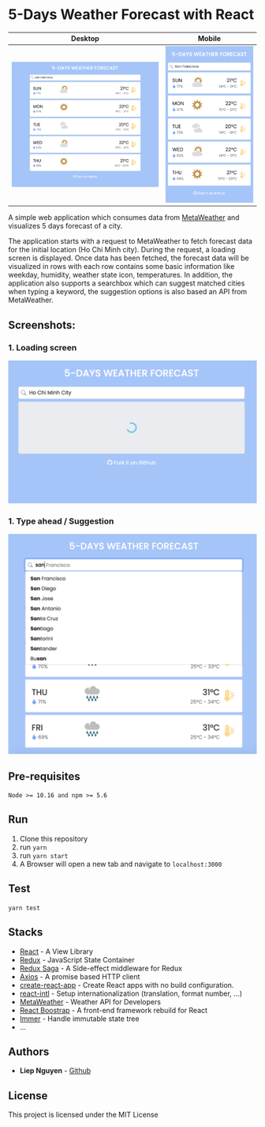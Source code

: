 # 5-Days Weather Forecast with React

Desktop               |  Mobile
:-------------------------:|:-------------------------:
![Demo](./src/assets/demo-lg.png)|![Demo](./src/assets/demo-sm.png)

A simple web application which consumes data from [MetaWeather](https://www.metaweather.com/) and visualizes 5 days forecast of a city.

The application starts with a request to MetaWeather to fetch forecast data for the initial location (Ho Chi Minh city). During the request, a loading screen is displayed. Once data has been fetched, the forecast data will be visualized in rows with each row contains some basic information like weekday, humidity, weather state icon, temperatures. In addition, the application also supports a searchbox which can suggest matched cities when typing a keyword, the suggestion options is also based an API from MetaWeather.

## Screenshots:
### 1. Loading screen
![Demo](./src/assets/demo-loading.png)

### 1. Type ahead / Suggestion
![Demo](./src/assets/demo-suggestion.png)

## Pre-requisites
```
Node >= 10.16 and npm >= 5.6
```

## Run
1. Clone this repository
1. run `yarn`
1. run `yarn start`
1. A Browser will open a new tab and navigate to `localhost:3000`

## Test
```
yarn test
```

## Stacks

* [React](https://facebook.github.io/react/) - A View Library
* [Redux](http://redux.js.org/) - JavaScript State Container
* [Redux Saga](https://redux-saga.js.org/) - A Side-effect middleware for Redux
* [Axios](https://github.com/mzabriskie/axios) - A promise based HTTP client
* [create-react-app](https://github.com/facebookincubator/create-react-app) - Create React apps with no build configuration.
* [react-intl](https://formatjs.io/docs/react-intl/) - Setup internationalization (translation, format number, ...)
* [MetaWeather](https://www.metaweather.com/) - Weather API for Developers
* [React Boostrap](https://react-bootstrap.github.io/) - A front-end framework rebuild for React
* [Immer](https://github.com/immerjs/immer) - Handle immutable state tree
* ...

## Authors

* **Liep Nguyen** - [Github](https://github.com/liepnguyen)

## License

This project is licensed under the MIT License
